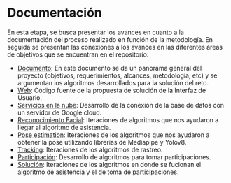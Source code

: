 
# Documentación
En esta etapa, se busca presentar los avances en cuanto a la documentación del proceso realizado en función de la metodología. En seguida se presentan las conexiones a los avances en las diferentes áreas de objetivos que se encuentran en el repositorio:

* [Documento](): En este documento se da un panorama general del proyecto (objetivos, requerimientos, alcances, metodología, etc) y se argumentan los algoritmos desarrollados para la solución del reto.
* [Web](https://github.com/Memo9494/classrecon_team1_TC3007C.501/tree/main/Codigo/web): Código fuente de la propuesta de solución de la Interfaz de Usuario.
* [Servicios en la nube](): Desarrollo de la conexión de la base de datos con un servidor de Google cloud.
* [Reconocimiento Facial](https://github.com/Memo9494/classrecon_team1_TC3007C.501/tree/main/Codigo/Pruebas/FaceRecognition): Iteraciones de algoritmos que nos ayudaron a llegar al algoritmo de asistencia.
* [Pose estimation](https://github.com/Memo9494/classrecon_team1_TC3007C.501/tree/main/Codigo/Pruebas/PoseEstimation): Iteraciones de los algoritmos que nos ayudaron a obtener la pose utilizando librerías de Mediapipe y Yolov8.
* [Tracking](https://github.com/Memo9494/classrecon_team1_TC3007C.501/tree/main/Codigo/Pruebas/Tracking): Iteraciones de los algoritmos de rastreo.
* [Participación](https://github.com/Memo9494/classrecon_team1_TC3007C.501/tree/main/Codigo/Pruebas/Participation): Desarrollo de algoritmos para tomar participaciones.
* [Solución](https://github.com/Memo9494/classrecon_team1_TC3007C.501/tree/main/Codigo/Pruebas/Merge_fr%26part): Iteraciones de los algoritmos en donde se fucionan el algoritmo de asistencia y el de toma de participaciones. 
